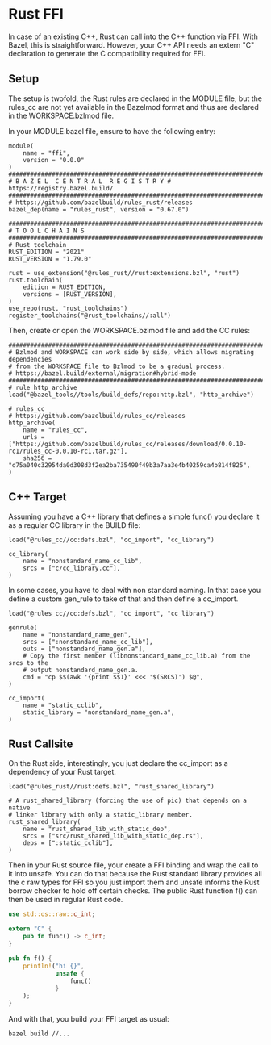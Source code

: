# Rust FFI

In case of an existing C++, Rust can call into the C++ function via FFI.
With Bazel, this is straightforward. However, your C++ API needs an extern "C"
declaration to generate the C compatibility required for FFI.

## Setup

The setup is twofold, the Rust rules are declared in the MODULE file,
but the rules_cc are not yet available in the Bazelmod format and thus are declared in
the WORKSPACE.bzlmod file.

In your MODULE.bazel file, ensure to have the following entry:

```starlark
module(
    name = "ffi",
    version = "0.0.0"
)
###############################################################################
# B A Z E L  C E N T R A L  R E G I S T R Y # https://registry.bazel.build/
###############################################################################
# https://github.com/bazelbuild/rules_rust/releases
bazel_dep(name = "rules_rust", version = "0.67.0")

###############################################################################
# T O O L C H A I N S
###############################################################################
# Rust toolchain
RUST_EDITION = "2021"
RUST_VERSION = "1.79.0"

rust = use_extension("@rules_rust//rust:extensions.bzl", "rust")
rust.toolchain(
    edition = RUST_EDITION,
    versions = [RUST_VERSION],
)
use_repo(rust, "rust_toolchains")
register_toolchains("@rust_toolchains//:all")
```

Then, create or open the  WORKSPACE.bzlmod file and add the CC rules:

```starlark
###############################################################################
# Bzlmod and WORKSPACE can work side by side, which allows migrating dependencies
# from the WORKSPACE file to Bzlmod to be a gradual process.
# https://bazel.build/external/migration#hybrid-mode
###############################################################################
# rule http_archive
load("@bazel_tools//tools/build_defs/repo:http.bzl", "http_archive")

# rules_cc
# https://github.com/bazelbuild/rules_cc/releases
http_archive(
    name = "rules_cc",
    urls = ["https://github.com/bazelbuild/rules_cc/releases/download/0.0.10-rc1/rules_cc-0.0.10-rc1.tar.gz"],
    sha256 = "d75a040c32954da0d308d3f2ea2ba735490f49b3a7aa3e4b40259ca4b814f825",
)
```


## C++ Target

Assuming you have a C++ library that defines a simple func() you declare it as a regular CC library in the BUILD file:

```starlark
load("@rules_cc//cc:defs.bzl", "cc_import", "cc_library")

cc_library(
    name = "nonstandard_name_cc_lib",
    srcs = ["c/cc_library.cc"],
)
```

In some cases, you have to deal with non standard naming. In that case you define a
custom gen_rule to take of that and then define a cc_import.

```starlark
load("@rules_cc//cc:defs.bzl", "cc_import", "cc_library")

genrule(
    name = "nonstandard_name_gen",
    srcs = [":nonstandard_name_cc_lib"],
    outs = ["nonstandard_name_gen.a"],
    # Copy the first member (libnonstandard_name_cc_lib.a) from the srcs to the
    # output nonstandard_name_gen.a.
    cmd = "cp $$(awk '{print $$1}' <<< '$(SRCS)') $@",
)

cc_import(
    name = "static_cclib",
    static_library = "nonstandard_name_gen.a",
)
```

## Rust Callsite

On the Rust side, interestingly, you just declare the cc_import as a dependency of
your Rust target.

```starlark
load("@rules_rust//rust:defs.bzl", "rust_shared_library")

# A rust_shared_library (forcing the use of pic) that depends on a native
# linker library with only a static_library member.
rust_shared_library(
    name = "rust_shared_lib_with_static_dep",
    srcs = ["src/rust_shared_lib_with_static_dep.rs"],
    deps = [":static_cclib"],
)
```

Then in your Rust source file, your create a FFI binding and wrap the call to it into unsafe. You can do that because the Rust standard library provides all the c raw types for FFI so you just import them and unsafe informs the Rust borrow checker to hold off certain checks. The public Rust function f() can then be used in regular Rust code.

```rust
use std::os::raw::c_int;

extern "C" {
    pub fn func() -> c_int;
}

pub fn f() {
    println!("hi {}",
             unsafe {
                 func()
             }
    );
}
```

And with that, you build your FFI target as usual:

`bazel build //...`
